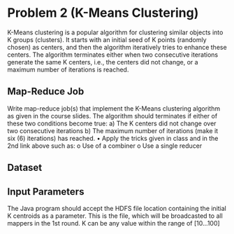 # Problem 2 (K-Means Clustering) 
K-Means clustering is a popular algorithm for clustering similar objects into K groups (clusters). It starts with an initial seed of K points (randomly chosen) as centers, and then the algorithm iteratively tries to enhance these centers. The algorithm terminates either when two consecutive iterations generate the same K centers, i.e., the centers did not change, or a maximum number of iterations is reached.

## Map-Reduce Job
Write map-reduce job(s) that implement the K-Means clustering algorithm as given in the course slides. The algorithm should terminates if either of these two conditions become true:
a) The K centers did not change over two consecutive iterations
b) The maximum number of iterations (make it six (6) iterations) has reached.
• Apply the tricks given in class and in the 2nd link above such as:
o Use of a combiner
o Use a single reducer

## Dataset

## Input Parameters
The Java program should accept the HDFS file location containing the initial K centroids as a parameter. This is the file, which will be broadcasted to all mappers in the 1st round. K can be any value within the range of [10...100]
